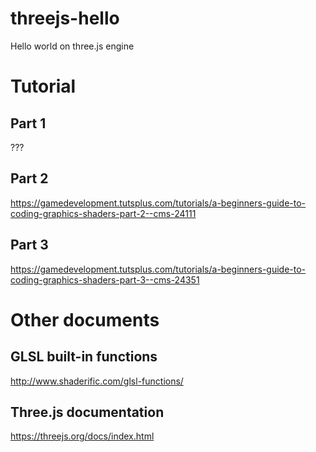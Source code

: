 # threejs-hello
Hello world on three.js engine


# Tutorial
## Part 1
???

## Part 2
https://gamedevelopment.tutsplus.com/tutorials/a-beginners-guide-to-coding-graphics-shaders-part-2--cms-24111

## Part 3
https://gamedevelopment.tutsplus.com/tutorials/a-beginners-guide-to-coding-graphics-shaders-part-3--cms-24351

# Other documents
## GLSL built-in functions
http://www.shaderific.com/glsl-functions/

## Three.js documentation
https://threejs.org/docs/index.html
